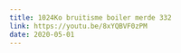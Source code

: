 ```yaml
---
title: 1024Ko bruitisme boiler merde 332
link: https://youtu.be/8xYQBVF0zPM
date: 2020-05-01
---
```

